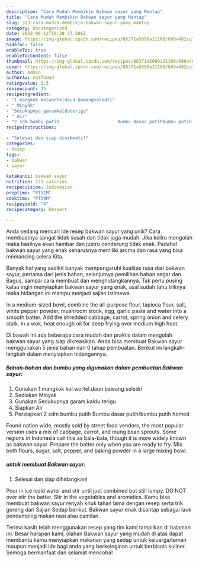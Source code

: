 ```yaml
---
description: "Cara Mudah Membikin Bakwan sayur yang Mantap"
title: "Cara Mudah Membikin Bakwan sayur yang Mantap"
slug: 323-cara-mudah-membikin-bakwan-sayur-yang-mantap
category: Uncategorized
date: 2022-08-12T19:38:37.506Z
image: https://img-global.cpcdn.com/recipes/86371a5090a31100/680x482cq70/bakwan-sayur-foto-resep-utama.jpg
hideToc: false
enableToc: true
enableTocContent: false
thumbnail: https://img-global.cpcdn.com/recipes/86371a5090a31100/680x482cq70/bakwan-sayur-foto-resep-utama.jpg
cover: https://img-global.cpcdn.com/recipes/86371a5090a31100/680x482cq70/bakwan-sayur-foto-resep-utama.jpg
author: Admin
authorAv: notfound
ratingvalue: 3.5
reviewcount: 25
recipeingredient:
- "1 mangkok kolworteldaun bawangseledri"
- " Minyak"
- "Secukupnya garamkalduterigu"
- " Air"
- "2 sdm bumbu putih                      Bumbu dasar putihbumbu putih homed"
recipeinstructions:

- "Selesai dan siap dinikmati!"
categories:
- Resep
tags:
- bakwan
- sayur

katakunci: bakwan sayur 
nutrition: 173 calories
recipecuisine: Indonesian
preptime: "PT11M"
cooktime: "PT39M"
recipeyield: "4"
recipecategory: Dessert

---
```





Anda sedang mencari ide resep bakwan sayur yang unik? Cara membuatnya sangat tidak susah dan tidak juga mudah. Jika keliru mengolah maka hasilnya akan hambar dan justru cenderung tidak enak. Padahal bakwan sayur yang enak seharusnya memiliki aroma dan rasa yang bisa memancing selera Kita.





Banyak hal yang sedikit banyak mempengaruhi kualitas rasa dari bakwan sayur, pertama dari jenis bahan, selanjutnya pemilihan bahan segar dan Bagus, sampai cara membuat dan menghidangkannya. Tak perlu pusing kalau ingin menyiapkan bakwan sayur yang enak,      asal sudah tahu triknya maka hidangan ini mampu menjadi sajian istimewa.














In a medium-sized bowl, combine the all-purpose flour, tapioca flour, salt, white pepper powder, mushroom stock, egg, garlic paste and water into a smooth batter. Add the shredded cabbage, carrot, spring onion and celery stalk. In a wok, heat enough oil for deep frying over medium high heat.






Di bawah ini ada beberapa cara mudah dan praktis dalam mengolah bakwan sayur yang siap dikreasikan. Anda bisa membuat Bakwan sayur menggunakan 5 jenis bahan dan 0 tahap pembuatan. Berikut ini langkah-langkah dalam menyiapkan hidangannya.

<!--inarticleads1-->

##### Bahan-bahan dan bumbu yang digunakan dalam pembuatan Bakwan sayur:

1. Gunakan 1 mangkok kol.wortel.daun bawang.seledri
1. Sediakan  Minyak
1. Gunakan Secukupnya garam.kaldu.terigu
1. Siapkan  Air
1. Persiapkan 2 sdm bumbu putih                      Bumbu dasar putih/bumbu putih homed


Found nation wide, mostly sold by street food vendors, the most popular version uses a mix of cabbage, carrot, and mung bean sprouts. Some regions in Indonesia call this as bala-bala, though it is more widely known as bakwan sayur. Prepare the batter only when you are ready to fry. Mix both flours, sugar, salt, pepper, and baking powder in a large mixing bowl. 

<!--inarticleads2-->

#####  untuk membuat Bakwan sayur:


1. Selesai dan siap dihidangkan!

Pour in ice-cold water and stir until just combined but still lumpy. DO NOT over stir the batter. Stir in the vegetables and aromatics. Kamu bisa membuat bakwan sayur renyah kriuk tahan lama dengan resep serta trik goreng dari Sajian Sedap berikut. Bakwan sayur enak disantap sebagai lauk pendamping makan nasi atau camilan. 

Terima kasih telah menggunakan resep yang tim kami tampilkan di halaman ini. Besar harapan kami, olahan Bakwan sayur yang mudah di atas dapat membantu kamu menyiapkan makanan yang sedap untuk keluarga/teman maupun menjadi ide bagi anda yang berkeinginan untuk berbisnis kuliner. Semoga bermanfaat dan selamat mencoba!

